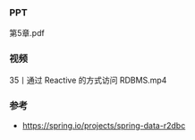 ### PPT
第5章.pdf

### 视频
35丨通过 Reactive 的方式访问 RDBMS.mp4

### 参考
* https://spring.io/projects/spring-data-r2dbc